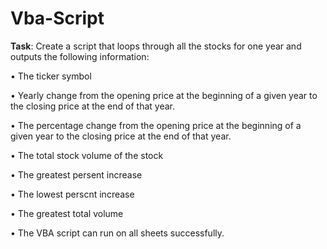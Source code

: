# Vba-Script
**Task**: Create a script that loops through all the stocks for one year and outputs the following information:


  •	The ticker symbol
  
  •	Yearly change from the opening price at the beginning of a given year to the closing price at the end of that year.
  
  •	The percentage change from the opening price at the beginning of a given year to the closing price at the end of that year.
  
  •	The total stock volume of the stock
  
  •	The greatest persent increase
  
  •	The lowest perscnt increase
  
  •	The greatest total volume
  
  •	The VBA script can run on all sheets successfully.
